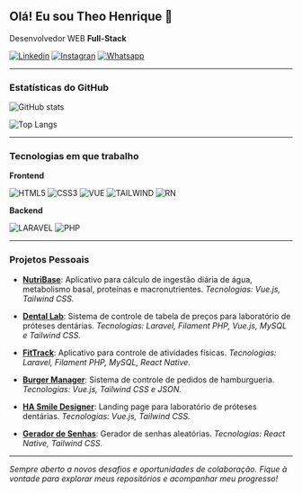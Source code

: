 
## Olá! Eu sou Theo Henrique 🫡

Desenvolvedor WEB **Full-Stack**

[![Linkedin](https://img.shields.io/badge/LinkedIn-0077B5?style=for-the-badge&logo=linkedin&logoColor=white)](https://www.linkedin.com/in/theodoro-henrique-20458827a/)
[![Instagran](https://img.shields.io/badge/Instagram-E4405F?style=for-the-badge&logo=instagram&logoColor=white)](https://www.instagram.com/theohbezerra_/)
[![Whatsapp](https://img.shields.io/badge/WhatsApp-25D366?style=for-the-badge&logo=whatsapp&logoColor=white)](+5584991274081)

---

### Estatísticas do GitHub

![GitHub stats](https://github-readme-stats.vercel.app/api?username=theohenrique222&show_icons=true&theme=radical)

![Top Langs](https://github-readme-stats.vercel.app/api/top-langs/?username=theohenrique222&layout=compact)

---

### Tecnologias em que trabalho

**Frontend**

![HTML5](https://img.shields.io/badge/HTML5-E34F26?style=for-the-badge&logo=html5&logoColor=white)
![CSS3](https://img.shields.io/badge/CSS3-1572B6?style=for-the-badge&logo=css3&logoColor=white)
![VUE](https://img.shields.io/badge/Vue.js-35495E?style=for-the-badge&logo=vue.js&logoColor=4FC08D)
![TAILWIND](https://img.shields.io/badge/Tailwind_CSS-38B2AC?style=for-the-badge&logo=tailwind-css&logoColor=white)
![RN](https://img.shields.io/badge/React_Native-20232A?style=for-the-badge&logo=react&logoColor=61DAFB)

**Backend**

![LARAVEL](https://img.shields.io/badge/Laravel-FF2D20?style=for-the-badge&logo=laravel&logoColor=white) 
![PHP](https://img.shields.io/badge/PHP-777BB4?style=for-the-badge&logo=php&logoColor=white)

---

### Projetos Pessoais

- [**NutriBase**](https://github.com/theohenrique222/nutribase): Aplicativo para cálculo de ingestão diária de água, metabolismo basal, proteínas e macronutrientes. _Tecnologias: Vue.js, Tailwind CSS._

- [**Dental Lab**](https://github.com/theohenrique222/dental-lab): Sistema de controle de tabela de preços para laboratório de próteses dentárias. _Tecnologias: Laravel, Filament PHP, Vue.js, MySQL e Tailwind CSS._

- [**FitTrack**](https://github.com/theohenrique222/fittrack): Aplicativo para controle de atividades físicas. _Tecnologias: Laravel, Filament PHP, MySQL, React Native._

- [**Burger Manager**](https://github.com/theohenrique222/burger-manager): Sistema de controle de pedidos de hamburgueria. _Tecnologias: Vue.js, Tailwind CSS e JSON._

- [**HA Smile Designer**](https://github.com/theohenrique222/smile-designer): Landing page para laboratório de próteses dentárias. _Tecnologias: Vue.js, Tailwind CSS._

- [**Gerador de Senhas**](https://github.com/theohenrique222/password-generator): Gerador de senhas aleatórias. _Tecnologias: React Native, Tailwind CSS._

---

_Sempre aberto a novos desafios e oportunidades de colaboração. Fique à vontade para explorar meus repositórios e acompanhar meu progresso!_
